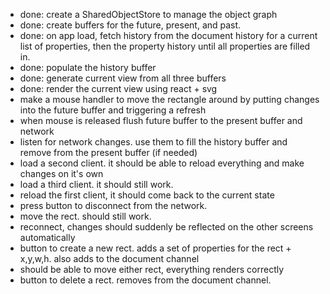 * done: create a SharedObjectStore to manage the object graph
* done: create buffers for the future, present, and past.  
* done: on app load, fetch history from the document history for a current list of properties, then the property history until all properties are filled in.
* done: populate the history buffer
* done: generate current view from all three buffers
* done: render the current view using react + svg
* make a mouse handler to move the rectangle around by putting changes into the future buffer and triggering a refresh
* when mouse is released flush future buffer to the present buffer and network
* listen for network changes. use them to fill the history buffer and remove from the present buffer (if needed)
* load a second client. it should be able to reload everything and make changes on it's own
* load a third client. it should still work.
* reload the first client, it should come back to the current state
* press button to disconnect from the network.
* move the rect. should still work.
* reconnect, changes should suddenly be reflected on the other screens automatically
* button to create a new rect.  adds a set of properties for the rect + x,y,w,h. also adds to the document channel
* should be able to move either rect, everything renders correctly
* button to delete a rect. removes from the document channel.



